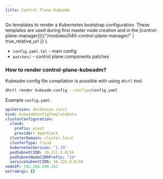 ```yaml
---
title: Control Plane Kubeadm
---
```


Go templates to render a Kubernetes bootstrap configuration.
These templates are used during first master node creation and in the [control-plane-manager]({{"/modules/040-control-plane-manager/" | true_relative_url }} ).

* `config.yaml.tpl` - main config
* `patches/` - control plane components patches

### How to render control-plane-kubeadm?

Kubeadm config file compilation is possible with using `dhctl` tool.

```bash
dhctl render kubeadm-config --config=/config.yaml
```

Example `config.yaml`:

```yaml
apiVersion: deckhouse.io/v1
kind: KubeadmConfigTemplateData
clusterConfiguration:
  cloud:
    prefix: pivot
    provider: OpenStack
  clusterDomain: cluster.local
  clusterType: Cloud
  kubernetesVersion: "1.19"
  podSubnetCIDR: 10.111.0.0/16
  podSubnetNodeCIDRPrefix: "24"
  serviceSubnetCIDR: 10.222.0.0/16
nodeIP: 192.168.199.161
extraArgs: {}
```
